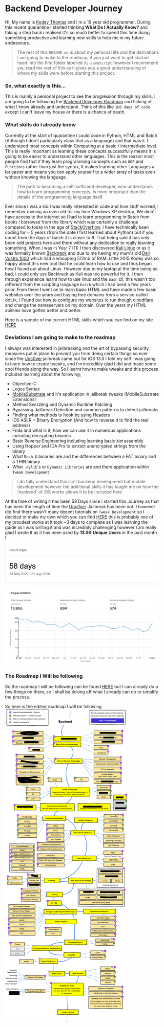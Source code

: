 # Backend Developer Journey

Hi, My name is [Kodey Thomas](https://twitter.com/ThomasKodey) and i'm a 16 year old programmer. During this recent quarantine I started thinking
**What Do I Actually Know?** and taking a step back i realised it's so much better to spend this time doing something productive and learning new skills to help me in my future endeavours.

> The rest of this `README.md` is about my personal life and the derivations I am going to make to the roadmap, if you just want to get started head into the first folder labelled `01-JavaScript` however I recommend you read the rest of this as it gives you a good understanding of where my skills were before starting this project.

### So, what exactly is this...

This is mainly a personal project to see the progression through my skills. I am going to be following the [Backend Developer Roadmap](https://roadmap.sh/backend) and ticking of what I know already and understand. Think of this like `100 days of code` except I can't leave my house or there is a chance of death.

### What skills do I already know

Currently at the start of quarantine I could code in Python, HTML and Batch (Although I don't particularly class that as a language) and that was it. I understood most concepts within Computing at a basic / intermediate level. This is really important as learning these concepts successfully means it is going to be easier to understand other languages.
This is the reason most people find that if they learn programming concepts such as `OOP` and `Functions` rather than just the syntax, It makes learning other Languages a lot easier and means you can apply yourself to a wider array of tasks even without knowing the language.

>The path to becoming a self-sufficient developer, who understands how to learn programming concepts, is more important than the details of the programming language itself.

Ever since I was a kid I was really interested in code and how stuff worked, I remember owning an even old for my time Windows XP desktop, We didn't have access to the internet so I had to learn programming in Batch from books I borrowed from the library which was certainly a challenge compared to today in the age of [StackOverflow](https://stackoverflow.com). I have technically been coding for ~ 5 years (from the date I first learned about Python) but if you count from the days of batch it is closer to 8. That being said it has only been odd projects here and there without any dedication to really learning something. When I was in Year 7 (11) I then discovered [Kali Linux](https://kali.org) or as it was formally known [Backtrack](https://www.backtrack-linux.org) and due to me having my mum's old [Dell Vostro 1000](https://www.cnet.com/products/dell-vostro-1000-sempron-3500-plus-2ghz-512mb-ram-60gb-hdd-vista-home-basic-series/) which had a whopping 512mb of RAM. Little 2015 Kodey was so happy about this new tool that he could learn how to use and thus began how I found out about Linux. However due to my laptop at the time being so bad, I could only use Backtrack as Kali was too powerful for it. I then through experience learnt how to use linux and the `bash` cli, this wasn't too different from the scripting language `batch` which I had used a few years prior. From there I went on to learn basic HTML and have made a few basic websites over the years and buying free domains from a service called dot.tk. I Found out how to configure my websites to run though cloudflare and change the nameservers on my domain. Over the years my HTML abilities have gotten better and better.

Here is a sample of my current HTML skills which you can find on my site [HERE](https://kodeycodesstuff.tech)

### Deviations I am going to make to the roadmap

I always was interested in jailbreaking and the art of bypassing security measures put in place to prevent you from doing certain things so ever since the [Unc0ver](https://unc0ver.dev) jailbreak came out for iOS 13.5 I told my self I was going to learn how to create tweaks, and i'm incredibly glad I did and made some cool friends along the way. So I learnt how to make tweaks and this process included learning about the following;

- Objective-C
- Logos Syntax
- [MobileSubstrate](http://www.cydiasubstrate.com/id/264d6581-a762-4343-9605-729ef12ff0af/) and it's application in jailbreak tweaks (MobileSubstrate Extensions)
- Method Swizzling and Dynamic Runtime Patching
- Bypassing Jailbreak Detection and common patterns to detect jailbreaks
- Finding what methods to hook by using Headers
- iOS ASLR + Binary Encryption (And how to reverse it to find the real address)
- Frida and what is it, how we can use it in numerous applications including decrypting binaries
- Basic Reverse Engineering including learning basic `ARM` assembly
- Using Hopper and IDA Pro to extract unencrypted strings from the binary
- What `Mach-O` binaries are and the differences between a FAT binary and a THIN binary
- What `.dylib`'s or `Dynamic Libraries` are and there application within `Tweak Development`

> I do fully understand this isn't backend development but mobile development however the additional skills it has taught me on how the 'backend' of iOS works allows it to be included here

At the time of writing it has been 58 Days since I started this Journey as that has been the length of time the [Unc0ver](https://unc0ver.dev) Jailbreak has been out. I however did find there wasn't many decent tutorials on `Tweak Development` so I decided to make my own which you can find [HERE](https://kodeycodesstuff.tech/guide) this is probably one of my proudest works at it took ~3 days to complete as I was learning the guide as I was writing it and was incredibly challenging however I am really glad I wrote it as it has been used by **13.5K Unique Users** in the past month !

![unc0ver time length](assets/daysSinceUnc0ver.png)

![cloudflare](assets/cloudflare.png)

### The Roadmap I Will be following

So the roadmap I will be following can be found [HERE](https://roadmap.sh/backend) but I can already do a few things on there, so I shall be ticking off what I already can do to simplify the process.

So here is the edited roadmap I will be following
![backend roadmap](assets/backend.png)
